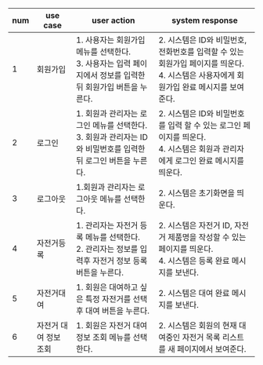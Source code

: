 | num |use case| user action                                                         | system response                                                                      |
|-----|-------|---------------------------------------------------------------------|--------------------------------------------------------------------------------------|
| 1   |회원가입| 1. 사용자는 회원가입 메뉴를 선택한다. <br/>3. 사용자는 입력 페이지에서 정보를 입력한뒤 회원가입 버튼을 누른다. | 2. 시스템은 ID와 비밀번호, 전화번호를 입력할 수 있는 회원가입 페이지를 띄운다.<br/>4. 시스템은 사용자에게 회원가입 완료 메시지를 보여준다. |
| 2   |로그인| 1. 회원과 관리자는 로그인 메뉴를 선택한다.<br/> 3. 회원과 관리자는 ID와 비밀번호를 입력한뒤 로그인 버튼을 누른다. | 2. 시스템은 ID와 비밀번호를 입력 할 수 있는 로그인 페이지를 띄운다.<br/>4. 시스템은 회원과 관리자에게 로그인 완료 메시지를 띄운다.     |
| 3   |로그아웃| 1.회원과 관리자는 로그아웃 메뉴를 선택한다.                                           | 2. 시스템은 초기화면을 띄운다.                                                                   |
| 4   |자전거등록| 1. 관리자는 자전거 등록 메뉴를 선택한다. <br/>2. 관리자는 정보를 입력후 자전거 정보 등록 버튼을 누른다.    | 2. 시스템은 자전거 ID, 자전거 제품명을 작성할 수 있는 페이지를 띄운다.<br/>4. 시스템은 등록 완료 메시지를 보낸다.              |
| 5   |자전거대여| 1. 회원은 대여하고 싶은 특정 자전거를 선택후 대여 버튼을 누른다.                              |2. 시스템은 대여 완료 메시지를 보낸다.|
| 6   |자전거 대여 정보 조회| 1. 회원은 자전거 대여 정보 조회 메뉴를 선택한다.                                  |2. 시스템은 회원의 현재 대여중인 자전거 목록 리스트를 새 페이지에서 보여준다.|



